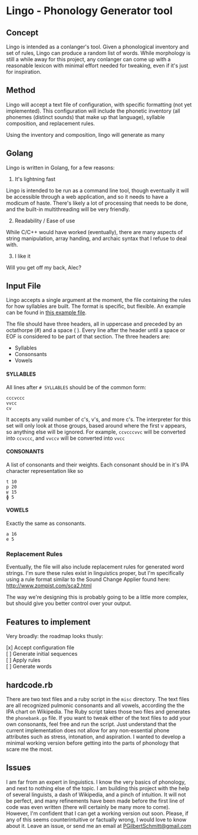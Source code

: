 # Lingo - Phonology Generator tool

## Concept

Lingo is intended as a conlanger's tool. Given a phonological inventory and set of rules, Lingo can produce a random list of words. While morphology is still a while away for this project, any conlanger can come up with a reasonable lexicon with minimal effort needed for tweaking, even if it's just for inspiration.

## Method

Lingo will accept a text file of configuration, with specific formatting (not yet implemented). This configuration will include the phonetic inventory (all phonemes (distinct sounds) that make up that language), syllable composition, and replacement rules.

Using the inventory and composition, lingo will generate as many

## Golang

Lingo is written in Golang, for a few reasons:

1. It's lightning fast

Lingo is intended to be run as a command line tool, though eventually it will be accessible through a web application, and so it needs to have a modicum of haste. There's likely a lot of processing that needs to be done, and the built-in multithreading will be very friendly.

2. Readability / Ease of use

While C/C++ would have worked (eventually), there are many aspects of string manipulation, array handing, and archaic syntax that I refuse to deal with.

3. I like it

Will you get off my back, Alec?

## Input File

Lingo accepts a single argument at the moment, the file containing the rules for how syllables are built. The format is specific, but flexible. An example can be found in [this example file](example-input.txt).

The file should have three headers, all in uppercase and preceded by an octathorpe (#) and a space ( ). Every line after the header until a space or EOF is considered to be part of that section. The three headers are:

- Syllables
- Consonsants
- Vowels

#### SYLLABLES

All lines after `# SYLLABLES` should be of the common form:

```Text
cccvccc
vvcc
cv
```

It accepts any valid number of c's, v's, and more c's. The interpreter for this set will only look at those groups, based around where the first v appears, so anything else will be ignored. For example, `ccvcccvvc` will be converted into `ccvccc`, and `vvccv` will be converted into `vvcc`

#### CONSONANTS

A list of consonants and their weights. Each consonant should be in it's IPA character representation like so

```Text
t 10
p 20
ʁ 15
ɸ 5
```

#### VOWELS

Exactly the same as consonants.

```Text
a 16
e 5
```

### Replacement Rules

Eventually, the file will also include replacement rules for generated word strings. I'm sure these rules exist in linguistics proper, but I'm specifically using a rule format similar to the Sound Change Applier found here: http://www.zompist.com/sca2.html

The way we're designing this is probably going to be a little more complex, but should give you better control over your output.

## Features to implement

Very broadly: the roadmap looks thusly:

[x] Accept configuration file  
[ ] Generate initial sequences  
[ ] Apply rules  
[ ] Generate words  

## hardcode.rb

There are two text files and a ruby script in the `misc` directory. The text files are all recognized pulmonic consonants and all vowels, according the the IPA chart on Wikipedia. The Ruby script takes those two files and generates the `phonebank.go` file. If you want to tweak either of the text files to add your own consonants, feel free and run the script. Just understand that the current implementation does not allow for any non-essential phone attributes such as stress, intonation, and aspiration. I wanted to develop a minimal working version before getting into the parts of phonology that scare me the most.

## Issues

I am far from an expert in linguistics. I know the very basics of phonology, and next to nothing else of the topic. I am building this project with the help of several linguists, a dash of Wikipedia, and a pinch of intuition. It will not be perfect, and many refinements have been made before the first line of code was even written (there will certainly be many more to come). However, I'm confident that I can get a working version out soon. Please, if any of this seems counterintuitive or factually wrong, I would love to know about it. Leave an issue, or send me an email at PGilbertSchmitt@gmail.com